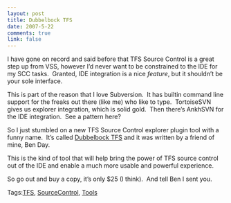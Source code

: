 ```yaml
--- 
layout: post
title: Dubbelbock TFS
date: 2007-5-22
comments: true
link: false
---
```

<p>I have gone on record and said before that TFS Source Control is a great step up from VSS, however I&rsquo;d never want to be constrained to the IDE for my SCC tasks.&nbsp; Granted, IDE integration is a nice <em>feature</em>, but it shouldn&rsquo;t be your sole interface.</p><p>This is part of the reason that I love Subversion.&nbsp; It has builtin command line support for the freaks out there (like me) who like to type.&nbsp; TortoiseSVN gives us explorer integration, which is solid gold.&nbsp; Then there&rsquo;s AnkhSVN for the IDE integration.&nbsp; See a pattern here?</p><p>So I just stumbled on a new TFS Source Control explorer plugin tool with a funny name.&nbsp; It&rsquo;s called <a href="http://blog.benday.com/archive/2007/05/18/23006.aspx" target="_blank">Dubbelbock TFS</a>&nbsp;and it was written by a friend of mine, Ben Day.</p><p>This is the kind of tool that will help bring the power of TFS source control out of the IDE and enable a much more usable and powerful experience.</p><p>So go out and buy a copy, it&rsquo;s only $25 (I think).&nbsp; And tell Ben I sent you.</p><div class="bjtags">Tags:<a rel="tag" href="http://technorati.com/tag/TFS">TFS</a>, <a rel="tag" href="http://technorati.com/tag/SourceControl">SourceControl</a>, <a rel="tag" href="http://technorati.com/tag/Tools">Tools</a></div>
